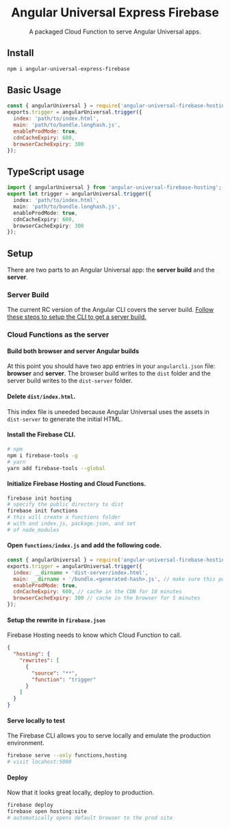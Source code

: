 <div align="center">
  <h1 align="center">Angular Universal Express Firebase</h1>
  <p align="center">
    A packaged Cloud Function to serve Angular Universal apps.
  </p>
</div>

## Install

```bash
npm i angular-universal-express-firebase
```

## Basic Usage
```js
const { angularUniversal } = require('angular-universal-firebase-hosting');
exports.trigger = angularUniversal.trigger({
  index: 'path/to/index.html',
  main: 'path/to/bundle.longhash.js',
  enableProdMode: true,
  cdnCacheExpiry: 600,
  browserCacheExpiry: 300
});
```

## TypeScript usage
```ts
import { angularUniversal } from 'angular-universal-firebase-hosting';
export let trigger = angularUniversal.trigger({
  index: 'path/to/index.html',
  main: 'path/to/bundle.longhash.js',
  enableProdMode: true,
  cdnCacheExpiry: 600,
  browserCacheExpiry: 300  
});
```

## Setup
There are two parts to an Angular Universal app: the **server build** and the **server**.

### Server Build
The current RC version of the Angular CLI covers the server build. [Follow these steps to setup the CLI to get a server build.](https://github.com/angular/angular-cli/blob/master/docs/documentation/stories/universal-rendering.md)

### Cloud Functions as the server

#### Build both browser and server Angular builds
At this point you should have two app entries in your `angularcli.json` file: **browser** and **server**. The browser
build writes to the `dist` folder and the server build writes to the `dist-server` folder. 

#### Delete `dist/index.html`. 
This index file is uneeded because Angular Universal uses the assets in `dist-server` to generate the initial HTML.

#### Install the Firebase CLI.

```bash
# npm
npm i firebase-tools -g
# yarn
yarn add firebase-tools --global
```

#### Initialize Firebase Hosting and Cloud Functions.

```bash
firebase init hosting
# specify the public directory to dist
firebase init functions
# this will create a functions folder 
# with and index.js, package.json, and set
# of node_modules
```

#### Open `functions/index.js` and add the following code.

```js
const { angularUniversal } = require('angular-universal-firebase-hosting');
exports.trigger = angularUniversal.trigger({
  index: __dirname + 'dist-server/index.html',
  main: __dirname + '/bundle.<generated-hash>.js', // make sure this points at the correct hash
  enableProdMode: true,
  cdnCacheExpiry: 600, // cache in the CDN for 10 minutes
  browserCacheExpiry: 300 // cache in the browser for 5 minutes
});
```

#### Setup the rewrite in `firebase.json`

Firebase Hosting needs to know which Cloud Function to call.

```json
{
  "hosting": {
    "rewrites": [
      {
        "source": "**",
        "function": "trigger"
      }
    ]
  }
}
```

#### Serve locally to test

The Firebase CLI allows you to serve locally and emulate the production environment.

```bash
firebase serve --only functions,hosting
# visit locahost:5000
```

#### Deploy

Now that it looks great locally, deploy to production.

```bash
firebase deploy
firebase open hosting:site 
# automatically opens default browser to the prod site
```


